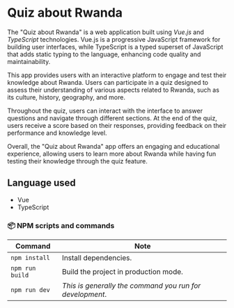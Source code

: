 
# Quiz about Rwanda

The "Quiz about Rwanda" is a web application built using _Vue.js_ and _TypeScript_ technologies. Vue.js is a progressive JavaScript framework for building user interfaces, while TypeScript is a typed superset of JavaScript that adds static typing to the language, enhancing code quality and maintainability.

This app provides users with an interactive platform to engage and test their knowledge about Rwanda. Users can participate in a quiz designed to assess their understanding of various aspects related to Rwanda, such as its culture, history, geography, and more.

Throughout the quiz, users can interact with the interface to answer questions and navigate through different sections. At the end of the quiz, users receive a score based on their responses, providing feedback on their performance and knowledge level.

Overall, the "Quiz about Rwanda" app offers an engaging and educational experience, allowing users to learn more about Rwanda while having fun testing their knowledge through the quiz feature.

## Language used 
* Vue
* TypeScript


### 📦 NPM scripts and commands

| Command          | Note                                                                                                                           |
| ---------------- | ------------------------------------------------------------------------------------------------------------------------------ |
| `npm install`    | Install dependencies.              |
| `npm run build`  | Build the project in production mode.                                                                                          |
| `npm run dev`    | _This is generally the command you run for development_.                                                                       |
